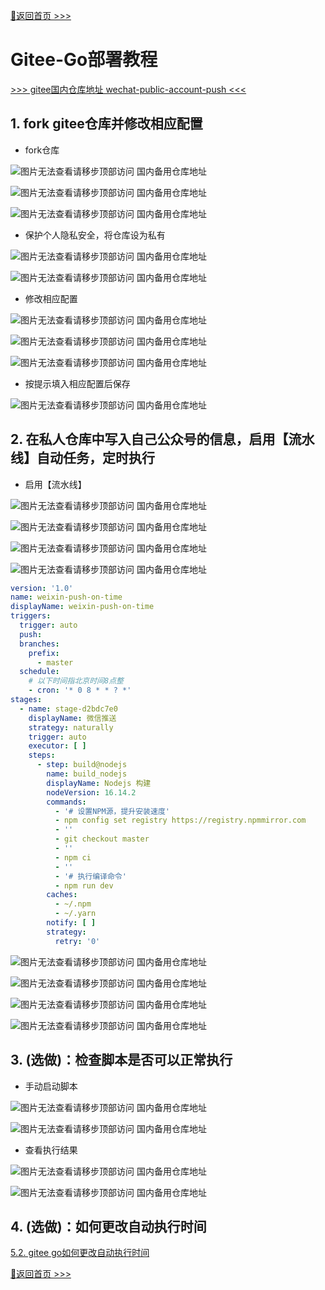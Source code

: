 [📌返回首页 >>>](../../README.md)

# Gitee-Go部署教程

[>>> gitee国内仓库地址 wechat-public-account-push <<<](https://gitee.com/wangxin_leo/wechat-public-account-push)

## 1. fork gitee仓库并修改相应配置

- fork仓库

![图片无法查看请移步顶部访问 国内备用仓库地址](../../img/gitee/gitee-fork.png)

![图片无法查看请移步顶部访问 国内备用仓库地址](../../img/gitee/gitee-fork2.png)

![图片无法查看请移步顶部访问 国内备用仓库地址](../../img/gitee/gitee-fork3.png)

- 保护个人隐私安全，将仓库设为私有

![图片无法查看请移步顶部访问 国内备用仓库地址](../../img/gitee/gitee-self.png)

![图片无法查看请移步顶部访问 国内备用仓库地址](../../img/gitee/gitee-self2.png)

- 修改相应配置

![图片无法查看请移步顶部访问 国内备用仓库地址](../../img/gitee/gitee-config.png)

![图片无法查看请移步顶部访问 国内备用仓库地址](../../img/gitee/gitee-config2.png)

![图片无法查看请移步顶部访问 国内备用仓库地址](../../img/gitee/gitee-config3.png)

- 按提示填入相应配置后保存

![图片无法查看请移步顶部访问 国内备用仓库地址](../../img/gitee/gitee-config4.png)

## 2. 在私人仓库中写入自己公众号的信息，启用【流水线】自动任务，定时执行

- 启用【流水线】

![图片无法查看请移步顶部访问 国内备用仓库地址](../../img/gitee/gitee-workflow.png)

![图片无法查看请移步顶部访问 国内备用仓库地址](../../img/gitee/gitee-workflow2.png)

![图片无法查看请移步顶部访问 国内备用仓库地址](../../img/gitee/gitee-workflow4.png)

![图片无法查看请移步顶部访问 国内备用仓库地址](../../img/gitee/gitee-workflow5.png)

```yaml
version: '1.0'
name: weixin-push-on-time
displayName: weixin-push-on-time
triggers:
  trigger: auto
  push:
  branches:
    prefix:
      - master
  schedule:
    # 以下时间指北京时间8点整
    - cron: '* 0 8 * * ? *'
stages:
  - name: stage-d2bdc7e0
    displayName: 微信推送
    strategy: naturally
    trigger: auto
    executor: [ ]
    steps:
      - step: build@nodejs
        name: build_nodejs
        displayName: Nodejs 构建
        nodeVersion: 16.14.2
        commands:
          - '# 设置NPM源，提升安装速度'
          - npm config set registry https://registry.npmmirror.com
          - ''
          - git checkout master
          - ''
          - npm ci
          - ''
          - '# 执行编译命令'
          - npm run dev
        caches:
          - ~/.npm
          - ~/.yarn
        notify: [ ]
        strategy:
          retry: '0'
```

![图片无法查看请移步顶部访问 国内备用仓库地址](../../img/gitee/gitee-workflow6.png)

![图片无法查看请移步顶部访问 国内备用仓库地址](../../img/gitee/gitee-workflow9.png)

![图片无法查看请移步顶部访问 国内备用仓库地址](../../img/gitee/gitee-workflow7.png)

![图片无法查看请移步顶部访问 国内备用仓库地址](../../img/gitee/gitee-workflow8.png)

## 3. (选做)：检查脚本是否可以正常执行

- 手动启动脚本

![图片无法查看请移步顶部访问 国内备用仓库地址](../../img/gitee/gitee-workflow12.png)

![图片无法查看请移步顶部访问 国内备用仓库地址](../../img/gitee/gitee-workflow15.png)

- 查看执行结果

![图片无法查看请移步顶部访问 国内备用仓库地址](../../img/gitee/gitee-workflow13.png)

![图片无法查看请移步顶部访问 国内备用仓库地址](../../img/gitee/gitee-workflow14.png)

## 4. (选做)：如何更改自动执行时间

[5.2. gitee go如何更改自动执行时间](https://github.com/wangxinleo/wechat-public-account-push#52-gitee-go%E5%A6%82%E4%BD%95%E6%9B%B4%E6%94%B9%E8%87%AA%E5%8A%A8%E6%89%A7%E8%A1%8C%E6%97%B6%E9%97%B4)

[📌返回首页 >>>](../../README.md)
